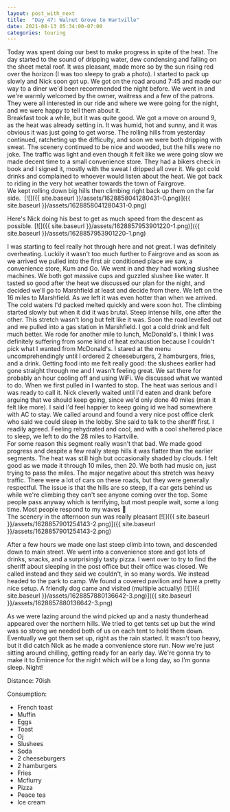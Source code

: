 ```yaml
---
layout: post_with_next
title:  "Day 47: Walnut Grove to Hartville"
date: 2021-08-13 05:34:00-07:00
categories: touring
---
```

Today was spent doing our best to make progress in spite of the heat. The day started to the sound of dripping water, dew condensing and falling on the sheet metal roof. It was pleasant, made more so by the sun rising red over the horizon (I was too sleepy to grab a photo). I started to pack up slowly and Nick soon got up. We got on the road around 7:45 and made our way to a diner we'd been recommended the night before. We went in and we're warmly welcomed by the owner, waitress and a few of the patrons. They were all interested in our ride and where we were going for the night, and we were happy to tell them about it.  
Breakfast took a while, but it was quite good. We got a move on around 9, as the heat was already setting in. It was humid, hot and sunny, and it was obvious it was just going to get worse. The rolling hills from yesterday continued, ratcheting up the difficulty, and soon we were both dripping with sweat. The scenery continued to be nice and wooded, but the hills were no joke. The traffic was light and even though it felt like we were going slow we made decent time to a small convenience store. They had a bikers check in book and I signed it, mostly with the sweat I dripped all over it. We got cold drinks and complained to whoever would listen about the heat. We got back to riding in the very hot weather towards the town of Fairgrove.  
We kept rolling down big hills then climbing right back up them on the far side. 
[![]({{ site.baseurl }}/assets/1628858041280431-0.png)]({{ site.baseurl }}/assets/1628858041280431-0.png)
  
Here's Nick doing his best to get as much speed from the descent as possible.
[![]({{ site.baseurl }}/assets/1628857953901220-1.png)]({{ site.baseurl }}/assets/1628857953901220-1.png)
  
I was starting to feel really hot through here and not great. I was definitely overheating. Luckily it wasn't too much further to Fairgrove and as soon as we arrived we pulled into the first air conditioned place we saw, a convenience store, Kum and Go. We went in and they had working slushee machines. We both got massive cups and guzzled slushee like water. It tasted so good after the heat we discussed our plan for the night, and decided we'll go to Marshfield at least and decide from there. We left on the 16 miles to Marshfield. As we left it was even hotter than when we arrived. The cold waters I'd packed melted quickly and were soon hot. The climbing started slowly but when it did it was brutal. Steep intense hills, one after the other. This stretch wasn't long but felt like it was. Soon the road levelled out and we pulled into a gas station in Marshfield. I got a cold drink and felt much better. We rode for another mile to lunch, McDonald's. I think I was definitely suffering from some kind of heat exhaustion because I couldn't pick what I wanted from McDonald's. I stared at the menu uncomprehendingly until I ordered 2 cheeseburgers, 2 hamburgers, fries, and a drink. Getting food into me felt really good: the slushees earlier had gone straight through me and I wasn't feeling great. We sat there for probably an hour cooling off and using WiFi. We discussed what we wanted to do. When we first pulled in I wanted to stop. The heat was serious and I was ready to call it. Nick cleverly waited until I'd eaten and drank before arguing that we should keep going, since we'd only done 40 miles (man it felt like more). I said I'd feel happier to keep going id we had somewhere with AC to stay. We called around and found a very nice post office clerk who said we could sleep in the lobby. She said to talk to the sheriff first. I readily agreed. Feeling rehydrated and cool, and with a cool sheltered place to sleep, we left to do the 28 miles to Hartville.  
For some reason this segment really wasn't that bad. We made good progress and despite a few really steep hills it was flatter than the earlier segments. The heat was still high but occasionally shaded by clouds. I felt good as we made it through 10 miles, then 20. We both had music on, just trying to pass the miles. The major negative about this stretch was heavy traffic. There were a lot of cars on these roads, but they were generally respectful. The issue is that the hills are so steep, if a car gets behind us while we're climbing they can't see anyone coming over the top. Some people pass anyway which is terrifying, but most people wait, some a long time. Most people respond to my waves 👋  
The scenery in the afternoon sun was really pleasant
[![]({{ site.baseurl }}/assets/1628857901254143-2.png)]({{ site.baseurl }}/assets/1628857901254143-2.png)
  
After a few hours we made one last steep climb into town, and descended down to main street. We went into a convenience store and got lots of drinks, snacks, and a surprisingly tasty pizza. I went over to try to find the sheriff about sleeping in the post office but their office was closed. We called instead and they said we couldn't, in so many words. We instead headed to the park to camp. We found a covered pavilion and have a pretty nice setup. A friendly dog came and visited (multiple actually)
[![]({{ site.baseurl }}/assets/1628857880136642-3.png)]({{ site.baseurl }}/assets/1628857880136642-3.png)
  
As we were lazing around the wind picked up and a nasty thunderhead appeared over the northern hills. We tried to get tents set up but the wind was so strong we needed both of us on each tent to hold them down. Eventually we got them set up, right as the rain started. It wasn't too heavy, but it did catch Nick as he made a convenience store run. Now we're just sitting around chilling, getting ready for an early day. We're gonna try to make it to Eminence for the night which will be a long day, so I'm gonna sleep. Night!  


Distance: 70ish

Consumption:
- French toast
- Muffin
- Eggs
- Toast
- Oj
- Slushees
- Soda
- 2 cheeseburgers
- 2 hamburgers
- Fries
- Mcflurry
- Pizza
- Peace tea
- Ice cream
